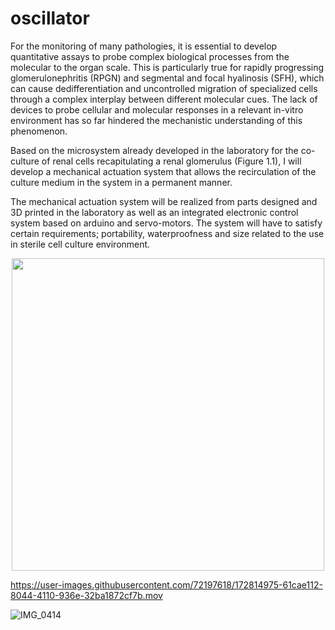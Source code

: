 # oscillator

For the monitoring of many pathologies, it is essential to develop quantitative assays to probe complex biological processes from the molecular to the organ scale. This is particularly true for rapidly progressing glomerulonephritis (RPGN) and segmental and focal hyalinosis (SFH), which can cause dedifferentiation and uncontrolled migration of specialized cells through a complex interplay between different molecular cues. The lack of devices to probe cellular and molecular responses in a relevant in-vitro environment has so far hindered the mechanistic understanding of this phenomenon.


Based on the microsystem already developed in the laboratory for the co-culture of renal cells recapitulating a renal glomerulus (Figure 1.1), I will develop a mechanical actuation system that allows the recirculation of the culture medium in the system in a permanent manner.


The mechanical actuation system will be realized from parts designed and 3D printed in the laboratory as well as an integrated electronic control system based on arduino and servo-motors.
The system will have to satisfy certain requirements; portability, waterproofness and size related to the use in sterile cell culture environment. 

<p align="center">
<img src="https://github.com/LaboratoryOpticsBiosciences/oscillator/blob/main/IMG_0414.png" width="500" height="500">
</p>


https://user-images.githubusercontent.com/72197618/172814975-61cae112-8044-4110-936e-32ba1872cf7b.mov

![IMG_0414](https://user-images.githubusercontent.com/72197618/172815169-979a6e9d-91b3-4071-978d-397c529b8cf9.png)
